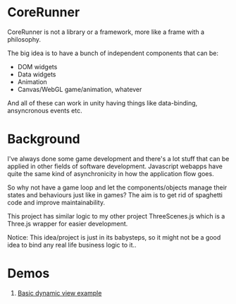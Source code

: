 # CoreRunner
CoreRunner is not a library or a framework, more like a frame with a philosophy.

The big idea is to have a bunch of independent components that can be:
  - DOM widgets
  - Data widgets
  - Animation
  - Canvas/WebGL game/animation, whatever
 
And all of these can work in unity having things like data-binding, ansyncronous events etc.

# Background

I've always done some game development and there's a lot stuff that can be
applied in other fields of software development. Javascript webapps have quite
the same kind of asynchronicity in how the application flow goes. 

So why not have a game loop and let the components/objects manage their states and behaviours
just like in games? The aim is to get rid of spaghetti code and improve maintainability.

This project has similar logic to my other project ThreeScenes.js which is a Three.js wrapper
for easier development.

Notice: This idea/project is just in its babysteps, so it might not be a good
idea to bind any real life business logic to it..

# Demos

1. [Basic dynamic view example](http://viixet.com/CoreRunner/examples/example1.html)

